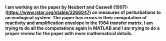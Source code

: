 **I am working on the paper by Neubert and Caswell (1997): (https://www.jstor.org/stable/2266047) on measures of perturbations to an ecological system. The paper has errors in their computation of reactivity and amplification envelope in the 1984 transfer matrix. I am trying to do all the computations again in MATLAB and I am trying to do a proper review for the paper with more mathematical details.** 
